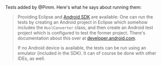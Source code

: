 Tests added by @Pimm. Here's what he says about running them:

> Providing Eclipse and [Android SDK](http://developer.android.com/sdk/index.html) are available:
> One can run the tests by creating an Android project in Eclipse which somehow includes the `HuslConverter` class, and then create an Android test project which is configured to test the former project. There's documentation about this over at [developer.android.com](http://developer.android.com/tools/testing/testing_eclipse.html).
> 
> If no Android device is available, the tests can be run using an emulator (included in the SDK). It can of course be done with other IDEs, as well.
